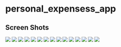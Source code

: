 # personal_expensess_app

## Screen Shots

<img src= 'ss/0.jpg'>
<img src= 'ss/1.png'>
<img src= 'ss/2.png'>
<img src= 'ss/3.png'>
<img src= 'ss/4.png'>
<img src= 'ss/5.png'>
<img src= 'ss/6.png'>
<img src= 'ss/7.png'>
<img src= 'ss/8.png'>
<img src= 'ss/9.png'>
<img src= 'ss/10.png'>
<img src= 'ss/11.png'>
<img src= 'ss/12.png'>
<img src= 'ss/13.png'>
<img src= 'ss/14.png'>


